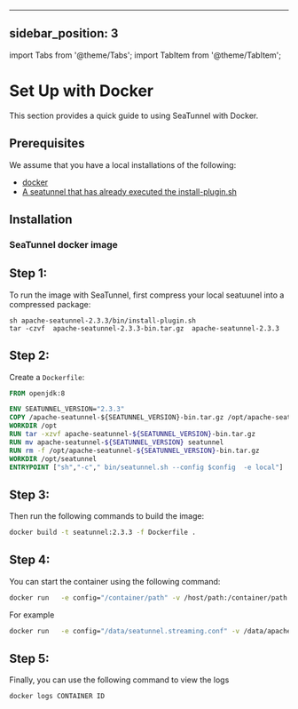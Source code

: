 ---

sidebar_position: 3
-------------------

import Tabs from '@theme/Tabs';
import TabItem from '@theme/TabItem';

# Set Up with Docker

This section provides a quick guide to using SeaTunnel with Docker.

## Prerequisites

We assume that you have a local installations of the following:
- [docker](https://docs.docker.com/)
- [A seatunnel that has already executed the install-plugin.sh](https://seatunnel.apache.org/docs/start-v2/locally/deployment/)

## Installation

### SeaTunnel docker image

## Step 1:

To run the image with SeaTunnel, first compress your local seatuunel into a compressed package:

```shell
sh apache-seatunnel-2.3.3/bin/install-plugin.sh
tar -czvf  apache-seatunnel-2.3.3-bin.tar.gz  apache-seatunnel-2.3.3
```

## Step 2:

Create a `Dockerfile`:

```Dockerfile
FROM openjdk:8

ENV SEATUNNEL_VERSION="2.3.3"
COPY /apache-seatunnel-${SEATUNNEL_VERSION}-bin.tar.gz /opt/apache-seatunnel-${SEATUNNEL_VERSION}-bin.tar.gz
WORKDIR /opt
RUN tar -xzvf apache-seatunnel-${SEATUNNEL_VERSION}-bin.tar.gz
RUN mv apache-seatunnel-${SEATUNNEL_VERSION} seatunnel
RUN rm -f /opt/apache-seatunnel-${SEATUNNEL_VERSION}-bin.tar.gz
WORKDIR /opt/seatunnel
ENTRYPOINT ["sh","-c"," bin/seatunnel.sh --config $config  -e local"]

```

## Step 3:

Then run the following commands to build the image:

```bash
docker build -t seatunnel:2.3.3 -f Dockerfile .
```

## Step 4:

You can start the container using the following command:

```bash
docker run   -e config="/container/path" -v /host/path:/container/path -d seatunnel:2.3.3
```

For example

```bash
docker run   -e config="/data/seatunnel.streaming.conf" -v /data/apache-seatunnel-2.3.3/config/v2.streaming.conf.template:/data/seatunnel.streaming.conf  -d  seatunnel:test
```

## Step 5:

Finally, you can use the following command to view the logs

```bash
docker logs CONTAINER ID
```

